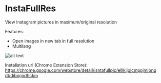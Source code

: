 # InstaFullRes
View Instagram pictures in maximum/original resolution

Features:
- Open images in new tab in full resolution
- Multilang

![alt text](https://image.ibb.co/gedXxo/instapics_thumb.png)

Installation url (Chrome Extension Store):
https://chrome.google.com/webstore/detail/isntafullpic/elllkijojcmppjmjongdbdibngndhckm
